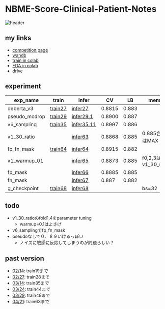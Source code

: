 # NBME-Score-Clinical-Patient-Notes

![header](https://user-images.githubusercontent.com/5457315/152741419-73b74026-5d9b-42e9-b4b2-1532ec1a9281.png)

## my links
- [competition page](https://www.kaggle.com/c/nbme-score-clinical-patient-notes/overview)
- [wandb](https://wandb.ai/trtd56/NBME?workspace=user-trtd56)
- [train in colab](https://colab.research.google.com/drive/19k8p-73U-u37NRvShyLyKTfaL-FNOxYf#scrollTo=biROVf6yriWY)
- [EDA in colab](https://colab.research.google.com/drive/1lYF89HHfHbhWGXG2Q_lKuTPCpgnj8o_9?usp=sharing)
- [drive](https://drive.google.com/drive/u/0/folders/1ty_XHbeev3OY1CxSJ4LmSlm00JzvNF_a)

## experiment

|exp_name|train|infer|CV|LB|memo|
|--|--|--|--|--|--|
|deberta_v3|[train27]|[infer27]|0.8815|0.883||
|pseudo_mcdrop|[train29]|[infer29.1]|0.8900|0.887||
|v6_sampling|[train35]|[infer35.11]|0.8997|0.886||
|v1_30_ratio||[infer63]|0.8868|0.885|0.885台ではMAX|
|fp_fn_mask|[train64]|[infer64]|0.8915|0.882||
|v1_warmup_01||[infer65]|0.8873|0.885|f0,2,3はv1_30_ratio|
|fp_mask||[infer66]|0.8885|0.885||
|fn_mask||[infer67]|0.887|0.882||
|g_checkpoint|[train68]|[infer68]|||bs=32|

[train27]:https://github.com/trtd56/NBME-Score-Clinical-Patient-Notes/blob/9d06cacd1faaf58d9a8190b51018f0acf5e64774/src/nbme_train_by_pytorch.py
[infer27]:https://www.kaggle.com/code/takamichitoda/nbme-infer-by-pytorch?scriptVersionId=91502169
[train29]:https://github.com/trtd56/NBME-Score-Clinical-Patient-Notes/blob/e5ecba1da4c146c100cec6b0c7f69ff27ef1cee4/src/nbme_train_by_pytorch.py
[infer29.1]:https://www.kaggle.com/code/takamichitoda/nbme-infer-by-pytorch/data?scriptVersionId=90405444
[train35]:https://github.com/trtd56/NBME-Score-Clinical-Patient-Notes/blob/db94a53a6337f0ba5df97235b2097065959db48a/src/nbme_train_by_pytorch.py
[infer35.11]:https://www.kaggle.com/code/takamichitoda/nbme-infer-by-pytorch?scriptVersionId=90397794
[infer63]:https://www.kaggle.com/code/takamichitoda/nbme-infer-by-pytorch?scriptVersionId=93580935`
[train64]:https://github.com/trtd56/NBME-Score-Clinical-Patient-Notes/tree/506a3bae787f21146407746a5060876f29562dd0
[infer64]:https://www.kaggle.com/code/takamichitoda/nbme-infer-by-pytorch?scriptVersionId=93678090
[infer65]:https://www.kaggle.com/code/takamichitoda/nbme-infer-by-pytorch?scriptVersionId=93835976
[infer66]:https://www.kaggle.com/code/takamichitoda/nbme-infer-by-pytorch?scriptVersionId=93918045
[infer67]:https://www.kaggle.com/code/takamichitoda/nbme-infer-by-pytorch?scriptVersionId=94098938
[train68]:https://github.com/trtd56/NBME-Score-Clinical-Patient-Notes/tree/29fde2e3cd3e8ae52b561c37bd57a1813031b1e7
[infer68]:xxx

## todo
- v1_30_ratioのfold1,4をparameter tuning
  - warmup=0.1はよさげ
- v6_samplingでfp_fn_mask
- pseudoなしで０．８９いけるっぽい
  - ノイズに敏感に反応してしまうのが問題らしい？ 

## past version
- [02/14](https://github.com/trtd56/NBME-Score-Clinical-Patient-Notes/blob/cc0ec36cf5afa1e8278340ac774806f4b3d43591/docs/experiment.md): train19まで
- [02/27](https://github.com/trtd56/NBME-Score-Clinical-Patient-Notes/blob/6e420a8282d95a2217b18d9c562dc9ee26e22e96/docs/experiment.md): train28まで
- [03/14](https://github.com/trtd56/NBME-Score-Clinical-Patient-Notes/blob/f3921bd422de3529fd3f3f2eff463072e9c0f503/docs/experiment.md): train35まで
- [03/24](https://github.com/trtd56/NBME-Score-Clinical-Patient-Notes/blob/33928885fa240ae2d3f18ed7eaf1bb337581b52f/docs/experiment.md): train44まで
- [03/29](https://github.com/trtd56/NBME-Score-Clinical-Patient-Notes/blob/3160e171c2182ad4f2a020e34ba6d4bf637052f0/docs/experiment.md): train48まで
- [04/21](https://github.com/trtd56/NBME-Score-Clinical-Patient-Notes/tree/c21ae7e4d28e7f21da672139c054494c34cd57a4): train63まで
